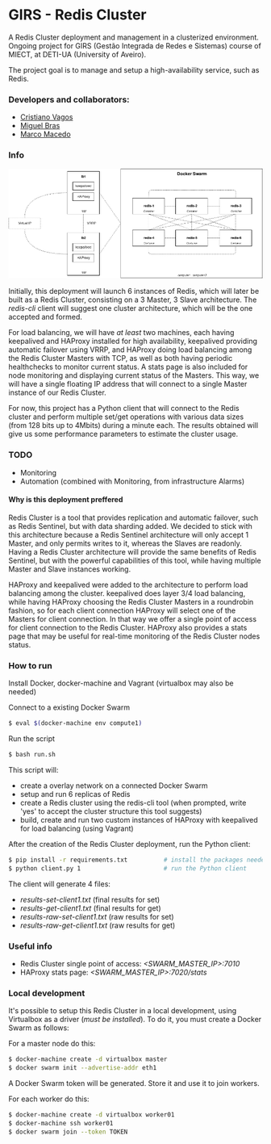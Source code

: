 # GIRS - Redis Cluster
A Redis Cluster deployment and management in a clusterized environment.
Ongoing project for GIRS (Gestão Integrada de Redes e Sistemas) course of MIECT, at DETI-UA (University of Aveiro).

The project goal is to manage and setup a high-availability service, such as Redis.

### Developers and collaborators:
- [Cristiano Vagos](http://github.com/cristianovagos)
- [Miguel Bras](http://github.com/miguelbras)
- [Marco Macedo](http://github.com/marcomacedo)

### Info
![Architecture](RedisClusterArchitecture.png)

Initially, this deployment will launch 6 instances of Redis, which will later be built as a Redis Cluster, consisting on a 
3 Master, 3 Slave architecture. The _redis-cli_ client will suggest one cluster architecture, which will be the one
accepted and formed.

For load balancing, we will have _at least_ two machines, each having keepalived and HAProxy installed for high availability,
keepalived providing automatic failover using VRRP, and HAProxy doing load balancing among the Redis Cluster Masters with TCP, as well as
both having periodic healthchecks to monitor current status.
A stats page is also included for node monitoring and displaying current status of the Masters. This way, we will have a single floating
IP address that will connect to a single Master instance of our Redis Cluster.

For now, this project has a Python client that will connect to the Redis cluster and perform multiple set/get operations
with various data sizes (from 128 bits up to 4Mbits) during a minute each. The results obtained will give us some
performance parameters to estimate the cluster usage.

### TODO
* Monitoring
* Automation (combined with Monitoring, from infrastructure Alarms)

#### Why is this deployment preffered

Redis Cluster is a tool that provides replication and automatic failover, such as Redis Sentinel, but with data 
sharding added. We decided to stick with this architecture because a Redis Sentinel architecture will only accept 
1 Master, and only permits writes to it, whereas the Slaves are readonly. Having a Redis Cluster architecture will 
provide the same benefits of Redis Sentinel, but with the powerful capabilities of this tool, while having multiple 
Master and Slave instances working.

HAProxy and keepalived were added to the architecture to perform load balancing among the cluster.
keepalived does layer 3/4 load balancing, while having HAProxy choosing the Redis Cluster Masters in a roundrobin fashion,
so for each client connection HAProxy will select one of the Masters for client connection. In that way we offer a single
point of access for client connection to the Redis Cluster. HAProxy also provides a stats page that may be useful for
real-time monitoring of the Redis Cluster nodes status.

### How to run

Install Docker, docker-machine and Vagrant (virtualbox may also be needed)

Connect to a existing Docker Swarm
```sh
$ eval $(docker-machine env compute1)
```

Run the script
```sh
$ bash run.sh
```

This script will:
- create a overlay network on a connected Docker Swarm
- setup and run 6 replicas of Redis
- create a Redis cluster using the redis-cli tool (when prompted, write 'yes' to accept the cluster structure this tool suggests)
- build, create and run two custom instances of HAProxy with keepalived for load balancing (using Vagrant)

After the creation of the Redis Cluster deployment, run the Python client:
```sh
$ pip install -r requirements.txt          # install the packages needed
$ python client.py 1                       # run the Python client
```

The client will generate 4 files:
- _results-set-client1.txt_ (final results for set)
- _results-get-client1.txt_ (final results for get)
- _results-raw-set-client1.txt_ (raw results for set)
- _results-raw-get-client1.txt_ (raw results for get)


### Useful info
- Redis Cluster single point of access: _<SWARM_MASTER_IP>:7010_
- HAProxy stats page: _<SWARM_MASTER_IP>:7020/stats_

### Local development

It's possible to setup this Redis Cluster in a local development, using Virtualbox as a driver (_must be installed_).
To do it, you must create a Docker Swarm as follows:

For a master node do this:
```sh
$ docker-machine create -d virtualbox master
$ docker swarm init --advertise-addr eth1
```
A Docker Swarm token will be generated. Store it and use it to join workers.

For each worker do this:
```sh
$ docker-machine create -d virtualbox worker01
$ docker-machine ssh worker01
$ docker swarm join --token TOKEN
```